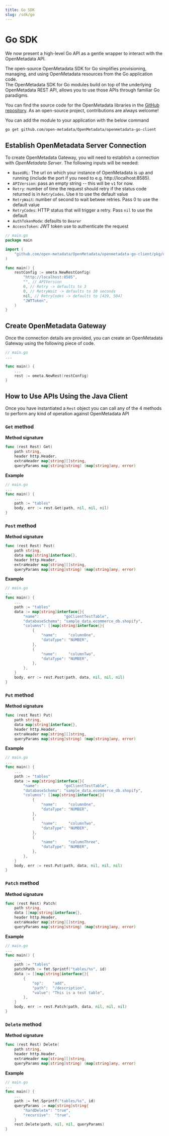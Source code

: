 ```yaml
---
title: Go SDK
slug: /sdk/go
---
```


# Go SDK 

We now present a high-level Go API as a gentle wrapper to interact with the OpenMetadata API.

The open-source OpenMetadata SDK for Go simplifies provisioning, managing, and using OpenMetadata resources from the Go application code. \
The OpenMetadata SDK for Go modules build on top of the underlying OpenMetadata REST API, allows you to use those APIs through familiar Go paradigms.

You can find the source code for the OpenMetadata libraries in the [GitHub repository](https://github.com/open-metadata/OpenMetadata/tree/main/openmetadata-go-client). As an open-source project, contributions are always welcome!

You can add the module to your application with the below command

```sh
go get github.com/open-metadata/OpenMetadata/openmetadata-go-client
```

## Establish OpenMetadata Server Connection

To create OpenMetadata Gateway, you will need to establish a connection with *OpenMetadata Server*. The following inputs will be needed:
* `BaseURL`: The url on which your instance of OpenMetadata is up and running (include the port if you need to e.g. http://localhost:8585).
* `APIVersion`: pass an empty string -- this will be `v1` for now.
* `Retry`: number of time the request should retry if the status code returned is in `RetryCodes`. Use `0` to use the default value
* `RetryWait`: number of second to wait betwee retries. Pass 0 to use the default value
* `RetryCodes`: HTTP status that will trigger a retry. Pass `nil` to use the default
* `AuthTokenMode`: defaults to `Bearer`
* `AccessToken`: JWT token use to authenticate the request

```go
// main.go
package main

import (
	"github.com/open-metadata/OpenMetadata/openmetadata-go-client/pkg/ometa"
)

func main() {
    restConfig := ometa.NewRestConfig(
		"http://localhost:8585",
		"", // APIVersion
		0, // Retry -> defaults to 3
		0, // RetryWait -> defaults to 30 seconds
		nil, // RetryCodes -> defaults to [429, 504] 
		"JWTToken",
	)
}
```


## Create OpenMetadata Gateway

Once the connection details are provided, you can create an OpenMetadata Gateway
using the following piece of code.

```go
// main.go
...

func main() {
    ...
    rest := ometa.NewRest(restConfig)
}
```

## How to Use APIs Using the Java Client
Once you have instantiated a `Rest` object you can call any of the 4 methods to perform any kind of operation against OpenMetadata API

### `Get` method
**Method signature**
```go
func (rest Rest) Get(
	path string,
	header http.Header,
	extraHeader map[string][]string,
	queryParams map[string]string) (map[string]any, error)
```

**Example**
```go
// main.go
...
func main() {
    ...
    path := "tables"
	body, err := rest.Get(path, nil, nil, nil)
}
```


### `Post` method
**Method signature**
```go
func (rest Rest) Post(
	path string,
	data map[string]interface{},
	header http.Header,
	extraHeader map[string][]string,
	queryParams map[string]string) (map[string]any, error)
```

**Example**
```go
// main.go
...
func main() {
    ...
    path := "tables"
    data := map[string]interface{}{
        "name":           "goClientTestTable",
        "databaseSchema": "sample_data.ecommerce_db.shopify",
        "columns": []map[string]interface{}{
            {
                "name":     "columnOne",
                "dataType": "NUMBER",
            },
            {
                "name":     "columnTwo",
                "dataType": "NUMBER",
            },
        },
    }
	body, err := rest.Post(path, data, nil, nil, nil)
}
```

### `Put` method
**Method signature**
```go
func (rest Rest) Put(
	path string,
	data map[string]interface{},
	header http.Header,
	extraHeader map[string][]string,
	queryParams map[string]string) (map[string]any, error)
```

**Example**
```go
// main.go
...
func main() {
    ...
    path := "tables"
	data := map[string]interface{}{
		"name":           "goClientTestTable",
		"databaseSchema": "sample_data.ecommerce_db.shopify",
		"columns": []map[string]interface{}{
			{
				"name":     "columnOne",
				"dataType": "NUMBER",
			},
			{
				"name":     "columnTwo",
				"dataType": "NUMBER",
			},
			{
				"name":     "columnThree",
				"dataType": "NUMBER",
			},
		},
	}
	body, err := rest.Put(path, data, nil, nil, nil)
}
```

### `Patch` method
**Method signature**
```go
func (rest Rest) Patch(
	path string,
	data []map[string]interface{},
	header http.Header,
	extraHeader map[string][]string,
	queryParams map[string]string) (map[string]any, error)
```

**Example**
```go
// main.go
...
func main() {
    ...
    path := "tables"
	patchPath := fmt.Sprintf("tables/%s", id)
	data := []map[string]interface{}{
		{
			"op":    "add",
			"path":  "/description",
			"value": "This is a test table",
		},
	}
	body, err := rest.Patch(path, data, nil, nil, nil)
}
```

### `Delete` method
**Method signature**
```go
func (rest Rest) Delete(
	path string,
	header http.Header,
	extraHeader map[string][]string,
	queryParams map[string]string) (map[string]any, error)
```

**Example**
```go
// main.go
...
func main() {
    ...
	path := fmt.Sprintf("tables/%s", id)
	queryParams := map[string]string{
		"hardDelete": "true",
		"recursive":  "true",
	}
	rest.Delete(path, nil, nil, queryParams)
}
```
